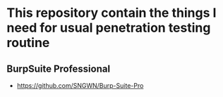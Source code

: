# This repository contain the things I need for usual penetration testing routine

## BurpSuite Professional
- https://github.com/SNGWN/Burp-Suite-Pro
